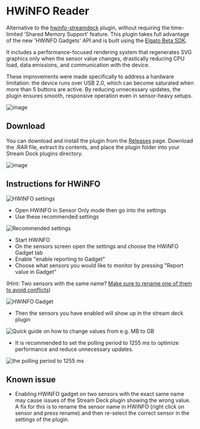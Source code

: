 # HWiNFO Reader

Alternative to the [hwinfo-streamdeck](https://github.com/shayne/hwinfo-streamdeck) plugin, without requiring the time-limited 'Shared Memory Support' feature.
This plugin takes full advantage of the new 'HWiNFO Gadgets' API and is built using the [Elgato Beta SDK](https://github.com/elgatosf/streamdeck).

It includes a performance-focused rendering system that regenerates SVG graphics only when the sensor value changes, drastically reducing CPU load, data emissions, and communication with the device.

These improvements were made specifically to address a hardware limitation: the device runs over USB 2.0, which can become saturated when more than 5 buttons are active. By reducing unnecessary updates, the plugin ensures smooth, responsive operation even in sensor-heavy setups.




![image](https://github.com/user-attachments/assets/f55791ba-4d38-4e3e-abd3-31e33ea008fa)

## Download

You can download and install the plugin from the [Releases](https://github.com/JPLY-XYZ/streamdock-hwinfo-plugin/releases/) page.
Download the .RAR file, extract its contents, and place the plugin folder into your Stream Dock plugins directory.

![image](https://github.com/user-attachments/assets/6fac7b2f-948f-4442-9268-e2221e68139f)


## Instructions for HWiNFO

![HWiNFO settings](https://i.imgur.com/R3sWtKd.png)

- Open HWiNFO in Sensor Only mode then go into the settings
- Use these recommended settings

![Recommended settings](https://i.imgur.com/26AaLVl.png)

- Start HWiNFO
- On the sensors screen open the settings and choose the HWiNFO Gadget tab
- Enable "enable reporting to Gadget"
- Choose what sensors you would like to monitor by pressing "Report value in Gadget"

(Hint: Two sensors with the same name? [Make sure to rename one of them to avoid conflicts](https://github.com/5e/streamdeck-hwinfo-plugin#known-issue))

![HWiNFO Gadget](https://i.imgur.com/2zBMrJX.png)

- Then the sensors you have enabled will show up in the stream deck plugin

![Quick guide on how to change values from e.g. MB to GB](https://github.com/5e/streamdeck-hwinfo-plugin/issues/25#issuecomment-2184139637)

- It is recommended to set the polling period to 1255 ms to optimize performance and reduce unnecessary updates.

![the polling period to 1255 ms](https://github.com/user-attachments/assets/19bdc06c-d174-45e1-9b46-ac91a40892f0)


## Known issue

- Enabling HWiNFO gadget on two sensors with the exact same name may cause issues of the Stream Deck plugin showing the wrong value. A fix for this is to rename the sensor name in HWiNFO (right click on sensor and press rename) and then re-select the correct sensor in the settings of the plugin.
